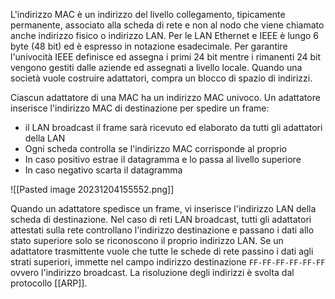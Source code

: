 L'indirizzo MAC è un indirizzo del livello collegamento, tipicamente permanente, associato alla scheda di rete e non al nodo che viene chiamato anche indirizzo fisico o indirizzo LAN. Per le LAN Ethernet e IEEE è lungo 6 byte (48 bit) ed è espresso in notazione esadecimale.
Per garantire l'univocità IEEE definisce ed assegna i primi 24 bit mentre i rimanenti 24 bit vengono gestiti dalle aziende ed assegnati a livello locale.
Quando una società vuole costruire adattatori, compra un blocco di spazio di indirizzi.

Ciascun adattatore di una MAC ha un indirizzo MAC univoco. Un adattatore inserisce l'indirizzo MAC di destinazione per spedire un frame:
- il LAN broadcast il frame sarà ricevuto ed elaborato da tutti gli adattatori della LAN
- Ogni scheda controlla se l'indirizzo MAC corrisponde al proprio
- In caso positivo estrae il datagramma e lo passa al livello superiore
- In caso negativo scarta il datagramma

![[Pasted image 20231204155552.png]]

Quando un adattatore spedisce un frame, vi inserisce l'indirizzo LAN della scheda di destinazione.
Nel caso di reti LAN broadcast, tutti gli adattatori attestati sulla rete controllano l'indirizzo destinazione e passano i dati allo stato superiore solo se riconoscono il proprio indirizzo LAN.
Se un adattatore trasmittente vuole che tutte le schede di rete passino i dati agli strati superiori, immette nel campo indirizzo destinazione `FF-FF-FF-FF-FF-FF` ovvero l'indirizzo broadcast.
La risoluzione degli indirizzi è svolta dal protocollo [[ARP]].